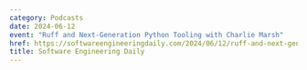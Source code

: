 ```yaml
---
category: Podcasts
date: 2024-06-12
event: "Ruff and Next-Generation Python Tooling with Charlie Marsh"
href: https://softwareengineeringdaily.com/2024/06/12/ruff-and-next-generation-python-tooling-with-charlie-marsh
title: Software Engineering Daily
---
```

